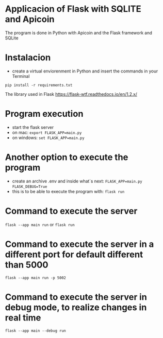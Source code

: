 # Applicacion of Flask with SQLITE and Apicoin

The program is done in Python with Apicoin and the Flask framework and SQLite

# Instalacion
- create a virtual enviorenment in Python and insert the commands in your Terminal
```
pip install -r requirements.txt
```
The library used in Flask https://flask-wtf.readthedocs.io/en/1.2.x/

# Program execution
 - start the flask server
 - on mac: 
  ```export FLASK_APP=main.py```
 - on windows:
  ```set FLASK_APP=main.py```

# Another option to execute the program 
  - create an archive .env and inside what´s next:
  ``` FLASK_APP=main.py ```
  ``` FLASK_DEBUG=True ```
  - this is to be able to execute the program with:
  ``` flask run ```

# Command to execute the server
 ```flask --app main run``` or ```flask run```

# Command to execute the server in a different port for default different than 5000
```flask --app main run -p 5002```

# Command to execute the server in debug mode, to realize changes in real time
```flask --app main --debug run```